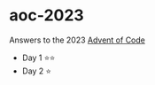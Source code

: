 # aoc-2023
Answers to the 2023 [Advent of Code](https://adventofcode.com/)

- Day 1 ⭐️⭐️
- Day 2 ⭐️
